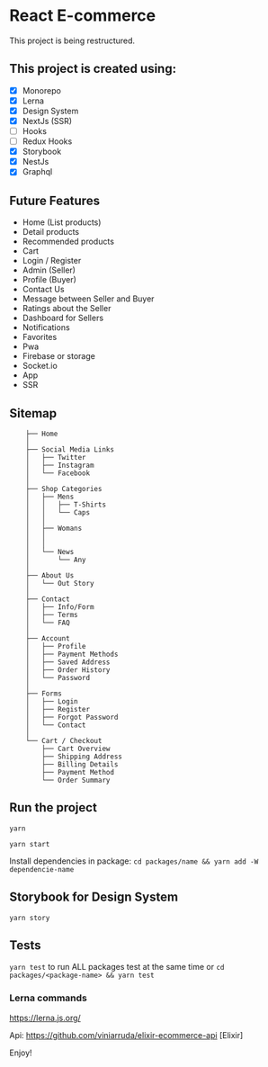 # React E-commerce

This project is being restructured.

## This project is created using:

- [x] Monorepo
- [x] Lerna
- [x] Design System
- [x] NextJs (SSR)
- [ ] Hooks
- [ ] Redux Hooks
- [x] Storybook
- [x] NestJs
- [x] Graphql

## Future Features

- Home (List products)
- Detail products
- Recommended products
- Cart
- Login / Register
- Admin (Seller)
- Profile (Buyer)
- Contact Us
- Message between Seller and Buyer
- Ratings about the Seller
- Dashboard for Sellers
- Notifications
- Favorites
- Pwa
- Firebase or storage
- Socket.io
- App
- SSR

## Sitemap

```==
    ├── Home
    │
    ├── Social Media Links
    │   ├── Twitter
    │   ├── Instagram
    │   └── Facebook
    │
    ├── Shop Categories
    │   ├── Mens
    │   │   ├── T-Shirts
    │   │   └── Caps
    │   │
    │   ├── Womans
    │   │
    │   │
    │   └── News
    │       └── Any
    │
    ├── About Us
    │   └── Out Story
    │
    ├── Contact
    │   ├── Info/Form
    │   ├── Terms
    │   └── FAQ
    │
    ├── Account
    │   ├── Profile
    │   ├── Payment Methods
    │   ├── Saved Address
    │   ├── Order History
    │   └── Password
    │
    ├── Forms
    │   ├── Login
    │   ├── Register
    │   ├── Forgot Password
    │   └── Contact
    │
    └── Cart / Checkout
        ├── Cart Overview
        ├── Shipping Address
        ├── Billing Details
        ├── Payment Method
        └── Order Summary
```

## Run the project

`yarn`

`yarn start`


Install dependencies in package: `cd packages/name && yarn add -W dependencie-name`

## Storybook for Design System

`yarn story`

## Tests

`yarn test` to run ALL packages test at the same time or `cd packages/<package-name> && yarn test`

### Lerna commands

https://lerna.js.org/

Api: https://github.com/viniarruda/elixir-ecommerce-api [Elixir]

Enjoy!

